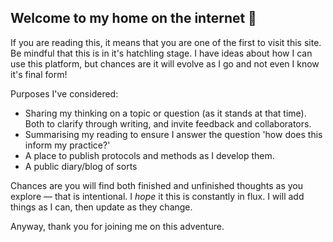 ## Welcome to my home on the internet 🙂

If you are reading this, it means that you are one of the first to visit this site. Be mindful that this is in it's hatchling stage. I have ideas about how I can use this platform, but chances are it will evolve as I go and not even I know it's final form!

Purposes I've considered:
- Sharing my thinking on a topic or question (as it stands at that time). Both to clarify through writing, and invite feedback and collaborators. 
- Summarising my reading to ensure I answer the question 'how does this inform my practice?'
- A place to publish protocols and methods as I develop them.
- A public diary/blog of sorts

Chances are you will find both finished and unfinished thoughts as you explore — that is intentional. I *hope* it this is constantly in flux. I will add things as I can, then update as they change.

Anyway, thank you for joining me on this adventure.
